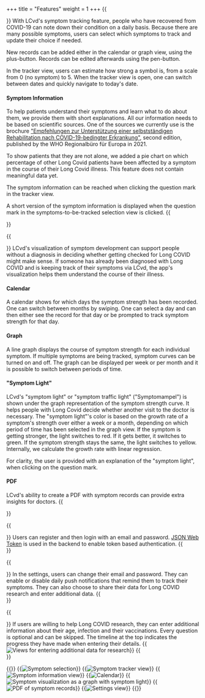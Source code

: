 +++
title = "Features"
weight = 1
+++
{{<section title="Symptom Tracker">}}
With LCvd's symptom tracking feature, people who have recovered from COVID-19 can note down their condition on a daily basis.
Because there are many possible symptoms, users can select which symptoms to track and update their choice if needed.

New records can be added either in the calendar or graph view, using the plus-button. Records can be edited afterwards using the pen-button.

In the tracker view, users can estimate how strong a symbol is, from a scale from 0 (no symptom) to 5.
When the tracker view is open, one can switch between dates and quickly navigate to today's date.

#### Symptom Information
To help patients understand their symptoms and learn what to do about them, we provide them with short explanations. 
All our information needs to be based on scientific sources. One of the sources we currently use is the brochure 
["Empfehlungen zur Unterstützung einer selbstständigen Rehabilitation nach COVID-19-bedingter Erkrankung"](https://apps.who.int/iris/bitstream/handle/10665/345019/WHO-EURO-2021-855-40590-60116-ger.pdf), 
second edition, published by the WHO Regionalbüro für Europa in 2021.

To show patients that they are not alone, we added a pie chart on which percentage of other Long Covid
patients have been affected by a symptom in the course of their Long Covid illness. This feature does not contain 
meaningful data yet.

The symptom information can be reached when clicking the question mark in the tracker view.

A short version of the symptom information is displayed when the question mark in the 
symptoms-to-be-tracked selection view is clicked.
{{</section>}}

{{<section title="Symptom Visualization">}}
LCvd's visualization of symptom development can support people without a diagnosis 
in deciding whether getting checked for Long COVID might make sense. 
If someone has already been diagnosed with Long COVID and is keeping track 
of their symptoms via LCvd, the app's visualization helps them understand 
the course of their illness.

#### Calendar
A calendar shows for which days the symptom strength has been recorded. One can switch between months 
by swiping. One can select a day and can then either see the record for that day or be prompted to 
track symptom strength for that day.

#### Graph
A line graph displays the course of symptom strength for each individual symptom. If multiple symptoms are being 
tracked, symptom curves can be turned on and off. The graph can be displayed per week or per month and it is 
possible to switch between periods of time.

#### "Symptom Light"
LCvd's "symptom light" or "symptom traffic light" ("Symptomampel") is shown under the graph representation of the symptom strength curve.
It helps people with Long Covid decide whether another visit to the doctor is 
necessary. The "symptom light"'s color is based on the growth rate of a symptom's strength over either a week or a 
month, depending on which period of time has been selected in the graph view.
If the symptom is getting stronger, the light switches to red. If it gets better, it switches to green. 
If the symptom strength stays the same, the light switches to yellow. Internally, we calculate the growth rate 
with linear regression.

For clarity, the user is provided with an explanation of the "symptom light", when clicking on the question mark.

#### PDF
LCvd's ability to create a PDF with symptom records can provide extra insights for doctors.
{{</section>}}

{{<section title="Registration and Authentication">}}
Users can register and then login with an email and password. [JSON Web Token](https://datatracker.ietf.org/doc/html/rfc7519) is used in the backend to 
enable token based authentication.
{{</section>}}

{{<section title="Settings">}}
In the settings, users can change their email and password. They can enable or disable daily push notifications that remind them to track their symptoms. 
They can also choose to share their data for Long COVID research and enter additional data.
{{</section>}}

{{<section title="Additional Data Entry">}}
If users are willing to help Long COVID research, they can enter additional information about their age, infection and their vaccinations. 
Every question is optional and can be skipped. 
The timeline at the top indicates the progress they have made when entering their details.
{{<image src="additional_data.png" alt="Views for entering additional data for research">}}
{{</section>}}

{{<gallery>}}
{{<image src="symptom-selection.png" alt="Symptom selection" caption="Symptom selection">}}
{{<image src="tracker.png" alt="Symptom tracker view" caption="Symptom tracker">}}
{{<image src="symptom-information.png" alt="Symptom information view" caption="Symptom information">}}
{{<image src="calendar.png" alt="Calendar" caption="Calendar">}}
{{<image src="graph.png" alt="Symptom visualization as a graph with symptom light" caption="Symptom visualization as a graph and symptom lights">}}
{{<image src="pdf.png" alt="PDF of symptom records" caption="Symptom visualization as PDF">}}
{{<image src="settings.png" alt="Settings view" caption="Settings">}}
{{</gallery>}}